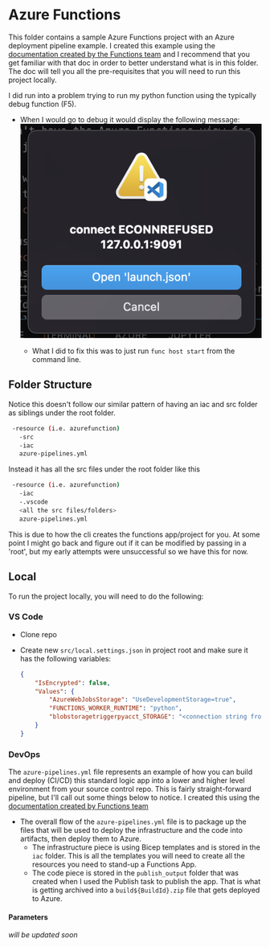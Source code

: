 # Azure Functions

This folder contains a sample Azure Functions project with an Azure deployment pipeline example.  I created this example using the [documentation created by the Functions team](https://docs.microsoft.com/en-us/azure/azure-functions/create-first-function-vs-code-python) and I recommend that you get familiar with that doc in order to better understand what is in this folder.  The doc will tell you all the pre-requisites that you will need to run this project locally.

I did run into a problem trying to run my python function using the typically debug function (F5).  

- When I would go to debug it would display the following message:  
    ![Azure function python debug error](../docs/pyDebugError.png)

  - What I did to fix this was to just run `func host start` from the command line.
  
## Folder Structure

Notice this doesn't follow our similar pattern of having an iac and src folder as siblings under the root folder.

```bash
 -resource (i.e. azurefunction)
   -src
   -iac
   azure-pipelines.yml
```

Instead it has all the src files under the root folder like this

```bash
 -resource (i.e. azurefunction)
   -iac
   -.vscode
   <all the src files/folders>
   azure-pipelines.yml
```

This is due to how the cli creates the functions app/project for you.  At some point I might go back and figure out if it can be modified by passing in a 'root', but my early attempts were unsuccessful so we have this for now.

## Local

To run the project locally, you will need to do the following:

### VS Code

- Clone repo
- Create new `src/local.settings.json` in project root and make sure it has the following variables:

    ```json
    {
        "IsEncrypted": false,
        "Values": {
            "AzureWebJobsStorage": "UseDevelopmentStorage=true",
            "FUNCTIONS_WORKER_RUNTIME": "python",
            "blobstoragetriggerpyacct_STORAGE": "<connection string from portal storage account>"
        }
    }
    ```

### DevOps

The `azure-pipelines.yml` file represents an example of how you can build and deploy (CI/CD) this standard logic app into a lower and higher level environment from your source control repo.  This is fairly straight-forward pipeline, but I'll call out some things below to notice. I created this using the [documentation created by Functions team](https://docs.microsoft.com/en-us/azure/azure-functions/functions-how-to-azure-devops?tabs=dotnet-core%2Cyaml%2Ccsharp)

- The overall flow of the `azure-pipelines.yml` file is to package up the files that will be used to deploy the infrastructure and the code into artifacts, then deploy them to Azure.
  - The infrastructure piece is using Bicep templates and is stored in the `iac` folder.  This is all the templates you will need to create all the resources you need to stand-up a Functions App.
  - The code piece is stored in the `publish_output` folder that was created when I used the Publish task to publish the app.  That is what is getting archived into a `build${BuildId}.zip` file that gets deployed to Azure.

#### Parameters

*will be updated soon*